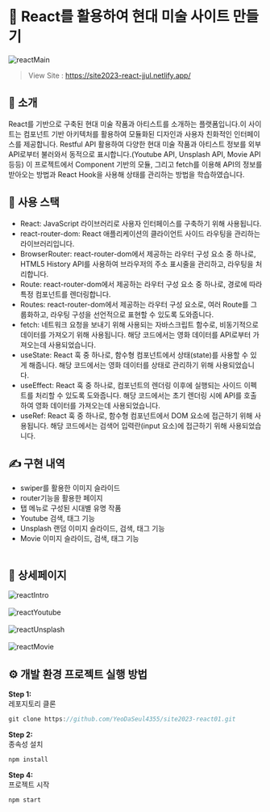 # 🎨 React를 활용하여 현대 미술 사이트 만들기

![reactMain](https://github.com/YeoDaSeul4355/site2023-react01/assets/125419623/8c95aecd-cd25-4fbd-a7f6-f98ab9ccddaf)

> View Site : https://site2023-react-jjul.netlify.app/

## 👋 소개
React를 기반으로 구축된 현대 미술 작품과 아티스트를 소개하는 플랫폼입니다.이 사이트는 컴포넌트 기반 아키텍처를 활용하여 모듈화된 디자인과 사용자 친화적인 인터페이스를 제공합니다.
Restful API 활용하여 다양한 현대 미술 작품과 아티스트 정보를 외부 API로부터 불러와서 동적으로 표시합니다.(Youtube API, Unsplash API, Movie API 등등) 이 프로젝트에서 Component 기반의 모듈, 그리고 fetch를 이용해 API의 정보를 받아오는 방법과 React Hook을 사용해 상태를 관리하는 방법을 학습하였습니다.


## 🔧 사용 스택 
* React: JavaScript 라이브러리로 사용자 인터페이스를 구축하기 위해 사용됩니다.
* react-router-dom: React 애플리케이션의 클라이언트 사이드 라우팅을 관리하는 라이브러리입니다.
* BrowserRouter: react-router-dom에서 제공하는 라우터 구성 요소 중 하나로, HTML5 History API를 사용하여 브라우저의 주소 표시줄을 관리하고, 라우팅을 처리합니다.
* Route: react-router-dom에서 제공하는 라우터 구성 요소 중 하나로, 경로에 따라 특정 컴포넌트를 렌더링합니다.
* Routes: react-router-dom에서 제공하는 라우터 구성 요소로, 여러 Route를 그룹화하고, 라우팅 구성을 선언적으로 표현할 수 있도록 도와줍니다.
* fetch: 네트워크 요청을 보내기 위해 사용되는 자바스크립트 함수로, 비동기적으로 데이터를 가져오기 위해 사용됩니다. 해당 코드에서는 영화 데이터를 API로부터 가져오는데 사용되었습니다.
* useState: React 훅 중 하나로, 함수형 컴포넌트에서 상태(state)를 사용할 수 있게 해줍니다. 해당 코드에서는 영화 데이터를 상태로 관리하기 위해 사용되었습니다.
* useEffect: React 훅 중 하나로, 컴포넌트의 렌더링 이후에 실행되는 사이드 이펙트를 처리할 수 있도록 도와줍니다. 해당 코드에서는 초기 렌더링 시에 API를 호출하여 영화 데이터를 가져오는데 사용되었습니다.
* useRef: React 훅 중 하나로, 함수형 컴포넌트에서 DOM 요소에 접근하기 위해 사용됩니다. 해당 코드에서는 검색어 입력란(input 요소)에 접근하기 위해 사용되었습니다.


## ✍️ 구현 내역

* swiper를 활용한 이미지 슬라이드
* router기능을 활용한 페이지
* 탭 메뉴로 구성된 시대별 유명 작품
* Youtube 검색, 태그 기능
* Unsplash 랜덤 이미지 슬라이드, 검색, 태그 기능
* Movie 이미지 슬라이드, 검색, 태그 기능
<br><br>

## 📸 상세페이지
![reactIntro](https://github.com/YeoDaSeul4355/site2023-react01/assets/125419623/e0add7b9-4e13-4c28-b567-02d02949fbea)<br><br>
![reactYoutube](https://github.com/YeoDaSeul4355/site2023-react01/assets/125419623/255bbe78-a773-4607-91fc-4e2b0e773eb9)<br><br>
![reactUnsplash](https://github.com/YeoDaSeul4355/site2023-react01/assets/125419623/fdbffbb2-d0d2-4355-93a1-f78f837f9d9e)<br><br>
![reactMovie](https://github.com/YeoDaSeul4355/site2023-react01/assets/125419623/2539a58c-559e-48d6-953a-06456a275b55)

## ⚙️ 개발 환경 프로젝트 실행 방법

<b>Step 1: </b><br>
레포지토리 클론

```c
git clone https://github.com/YeoDaSeul4355/site2023-react01.git
```

<b>Step 2: </b><br>
종속성 설치

```c
npm install
```

<b>Step 4: </b><br>
프로젝트 시작

```c
npm start
```
